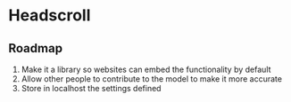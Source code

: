 # Headscroll

## Roadmap

1. Make it a library so websites can embed the functionality by default
2. Allow other people to contribute to the model to make it more accurate
3. Store in localhost the settings defined